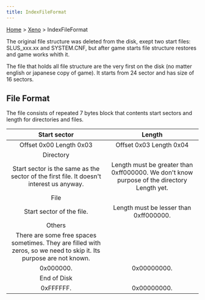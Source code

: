 ```yaml
---
title: IndexFileFormat
---
```


[Home](Main%20Page.md) > [Xeno](Xeno.md) > IndexFileFormat

The original file structure was deleted from the disk, exept two start
files: SLUS\_xxx.xx and SYSTEM.CNF, but after game starts file structure
restores and game works whith it.

The file that holds all file structure are the very first on the disk
(no matter english or japanese copy of game). It starts from 24 sector
and has size of 16 sectors.

## File Format

The file consists of repeated 7 bytes block that contents start sectors
and length for directories and files.

|                                                    Start sector                                                     |                                           Length                                           |
|:-------------------------------------------------------------------------------------------------------------------:|:------------------------------------------------------------------------------------------:|
|                                               Offset 0x00 Length 0x03                                               |                                  Offset 0x03 Length 0x04                                   |
|                                                      Directory                                                      |                                                                                            |
|              Start sector is the same as the sector of the first file. It doesn't interest us anyway.               | Length must be greater than 0xff000000. We don't know purpose of the directory Length yet. |
|                                                        File                                                         |                                                                                            |
|                                              Start sector of the file.                                              |                           Length must be lesser than 0xff000000.                           |
|                                                       Others                                                        |                                                                                            |
| There are some free spaces sometimes. They are filled with zeros, so we need to skip it. Its purpose are not known. |                                                                                            |
|                                                      0x000000.                                                      |                                        0x00000000.                                         |
|                                                     End of Disk                                                     |                                                                                            |
|                                                      0xFFFFFF.                                                      |                                        0x00000000.                                         |
